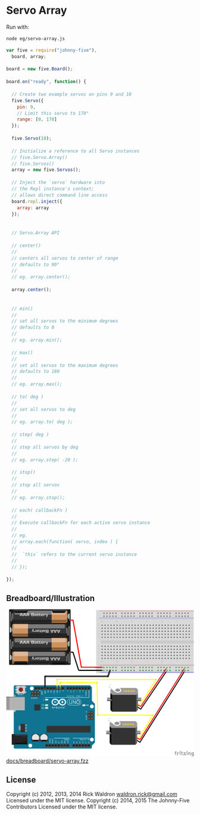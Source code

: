 # Servo Array

Run with:
```bash
node eg/servo-array.js
```


```javascript
var five = require("johnny-five"),
  board, array;

board = new five.Board();

board.on("ready", function() {

  // Create two example servos on pins 9 and 10
  five.Servo({
    pin: 9,
    // Limit this servo to 170°
    range: [0, 170]
  });

  five.Servo(10);

  // Initialize a reference to all Servo instances
  // five.Servo.Array()
  // five.Servos()
  array = new five.Servos();

  // Inject the `servo` hardware into
  // the Repl instance's context;
  // allows direct command line access
  board.repl.inject({
    array: array
  });


  // Servo.Array API

  // center()
  //
  // centers all servos to center of range
  // defaults to 90°
  //
  // eg. array.center();

  array.center();


  // min()
  //
  // set all servos to the minimum degrees
  // defaults to 0
  //
  // eg. array.min();

  // max()
  //
  // set all servos to the maximum degrees
  // defaults to 180
  //
  // eg. array.max();

  // to( deg )
  //
  // set all servos to deg
  //
  // eg. array.to( deg );

  // step( deg )
  //
  // step all servos by deg
  //
  // eg. array.step( -20 );

  // stop()
  //
  // stop all servos
  //
  // eg. array.stop();

  // each( callbackFn )
  //
  // Execute callbackFn for each active servo instance
  //
  // eg.
  // array.each(function( servo, index ) {
  //
  //  `this` refers to the current servo instance
  //
  // });

});

```


## Breadboard/Illustration


![docs/breadboard/servo-array.png](breadboard/servo-array.png)
[docs/breadboard/servo-array.fzz](breadboard/servo-array.fzz)





## License
Copyright (c) 2012, 2013, 2014 Rick Waldron <waldron.rick@gmail.com>
Licensed under the MIT license.
Copyright (c) 2014, 2015 The Johnny-Five Contributors
Licensed under the MIT license.
